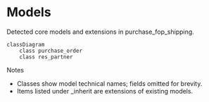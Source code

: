 # Models

Detected core models and extensions in purchase_fop_shipping.

```mermaid
classDiagram
    class purchase_order
    class res_partner
```

Notes
- Classes show model technical names; fields omitted for brevity.
- Items listed under _inherit are extensions of existing models.
